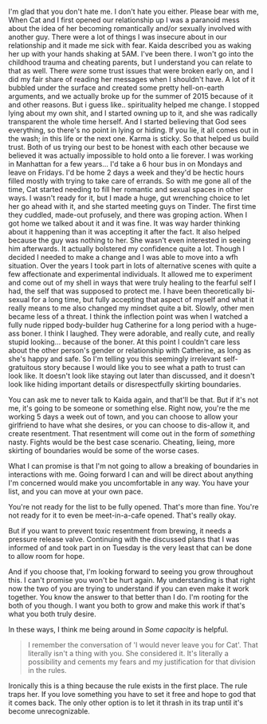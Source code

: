 I'm glad that you don't hate me. I don't hate you either. 
Please bear with me,
When Cat and I first opened our relationship up I was a paranoid mess about the idea of her becoming romantically and/or sexually involved with another guy. There were a lot of things I was insecure about in our relationship and it made me sick with fear. Kaida described you as waking her up with your hands shaking at 5AM. I've been there.
I won't go into the childhood trauma and cheating parents, but I understand you can relate to that as well. 
There *were* some trust issues that were broken early on, and I did my fair share of reading her messages when I shouldn't have. A lot of it bubbled under the surface and created some pretty hell-on-earth arguments, and we actually broke up for the summer of 2015 because of it and other reasons. 
But i guess like.. spirituality helped me change. 
I stopped lying about my own shit, and I started owning up to it, and she was radically transparent the whole time herself. 
And I started believing that God sees everything, so there's no point in lying or hiding. If you lie, it all comes out in the wash; in this life or the next one. Karma is sticky. 
So that helped us build trust. Both of us trying our best to be honest with each other because we believed it was actually impossible to hold onto a lie forever. 
I was working in Manhattan for a few years... I'd take a 6 hour bus in on Mondays and leave on Fridays. I'd be home 2 days a week and they'd be hectic hours filled mostly with trying to take care of errands. 
So with me gone all of the time, Cat started needing to fill her romantic and sexual spaces in other ways. 
I wasn't ready for it, but I made a huge, gut wrenching choice to let her go ahead with it, and she started meeting guys on Tinder. 
The first time they cuddled, made-out profusely, and there was groping action. 
When I got home we talked about it and it was fine. It was way harder thinking about it happening than it was accepting it after the fact.
It also helped because the guy was nothing to her. She wasn't even interested in seeing him afterwards. 
It actually bolstered my confidence quite a lot. 
Though I decided I needed to make a change and I was able to move into a wfh situation. 
Over the years I took part in lots of alternative scenes with quite a few affectionate and experimental individuals. It allowed me to experiment and come out of my shell in ways that were truly healing to the fearful self I had, the self that was supposed to protect me. I have been theoretically bi-sexual for a long time, but fully accepting that aspect of myself and what it really means to me also changed my mindset quite a bit. 
Slowly, other men became less of a threat. I think the inflection point was when I watched a fully nude ripped body-builder hug Catherine for a long period with a huge-ass boner. I think I laughed. They were adorable, and really cute, and really stupid looking... because of the boner. 
At this point I couldn't care less about the other person's gender or relationship with Catherine, as long as she's happy and safe. 
So I'm telling you this seemingly irrelevant self-gratuitous story because I would like you to see what a path to trust can look like. It doesn't look like staying out later than discussed, and it doesn't look like hiding important details or disrespectfully skirting boundaries. 

You can ask me to never talk to Kaida again, and that'll be that. 
But if it's not me, it's going to be someone or something else. 
Right now, you're the me working 5 days a week out of town, and you can choose to allow your girlfriend to have what she desires, or you can choose to dis-allow it, and create resentment. That resentment will come out in the form of *something* nasty. Fights would be the best case scenario. Cheating, lieing, more skirting of boundaries would be some of the worse cases. 

What I can promise is that I'm not going to allow a breaking of boundaries in interactions with me. Going forward I can and will be direct about anything I'm concerned would make you uncomfortable in any way. You have your list, and you can move at your own pace. 

You're not ready for the list to be fully opened. That's more than fine. You're not ready for it to even be meet-in-a-cafe opened. That's really okay. 

But if you want to prevent toxic resentment from brewing, it needs a pressure release valve. Continuing with the discussed plans that I was informed of and took part in on Tuesday is the very least that can be done to allow room for hope. 

And if you choose that, I'm looking forward to seeing you grow throughout this. I can't promise you won't be hurt again. My understanding is that right now the two of you are trying to understand if you can even make it work together. You know the answer to that better than I do. I'm rooting for the both of you though. I want you both to grow and make this work if that's what you both truly desire. 

In these ways, I think me being around in *Some capacity* is helpful. 

> I remember the conversation of 'I would never leave you for Cat'. That literally isn't a thing with you. She considered it. It's literally a possibility and cements my fears and my justification for that division in the rules.

Ironically this is a thing because the rule exists in the first place. The rule traps her. If you love something you have to set it free and hope to god that it comes back. The only other option is to let it thrash in its trap until it's become unrecognizable.
